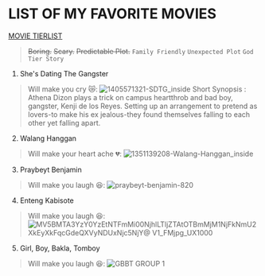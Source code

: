 # LIST OF MY FAVORITE MOVIES
[MOVIE TIERLIST](https://www.FMovies.com)
> ~~Boring.~~  ~~Scary.~~ ~~Predictable Plot.~~
`Family Friendly`
`Unexpected Plot`
`God Tier Story`

  
1. She's Dating The Gangster
> Will make you cry 😿:
 ![1405571321-SDTG_inside](https://user-images.githubusercontent.com/104140138/208019314-1651377d-08e5-4f9b-a828-f2aaa41999fd.jpg)
 > Short Synopsis : Athena Dizon plays a trick on campus heartthrob and bad boy, gangster, Kenji de los Reyes. Setting up an arrangement to pretend as lovers-to make his ex jealous-they found themselves falling to each other yet falling apart.
2. Walang Hanggan
> Will make your heart ache 💔:
![1351139208-Walang-Hanggan_inside](https://user-images.githubusercontent.com/104140138/208019385-49ddd238-14ae-4054-9f8c-161a86286bec.jpg)
3. Praybeyt Benjamin 
> Will make you laugh 😆:
 ![praybeyt-benjamin-820](https://user-images.githubusercontent.com/104140138/208019217-5cf22429-4681-4b4d-bec1-f81ac2237943.jpg)
4. Enteng Kabisote 
> Will make you laugh 😆:
![MV5BMTA3YzY0YzEtNTFmMi00NjhlLTljZTAtOTBmMjM1NjFkNmU2XkEyXkFqcGdeQXVyNDUxNjc5NjY@ _V1_FMjpg_UX1000_](https://user-images.githubusercontent.com/104140138/208019566-d757a41a-2704-462d-a666-3a4c7540d69f.jpg)
5. Girl, Boy, Bakla, Tomboy
> Will make you laugh 😆:
![GBBT GROUP 1](https://user-images.githubusercontent.com/104140138/208019863-62022322-bb77-40f6-8ca2-595947de4d5f.jpg)








